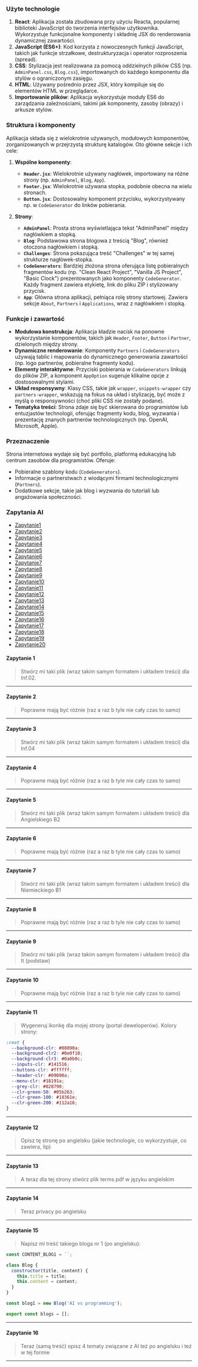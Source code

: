 ### Użyte technologie

1. **React**: Aplikacja została zbudowana przy użyciu Reacta, popularnej biblioteki JavaScript do tworzenia interfejsów użytkownika. Wykorzystuje funkcjonalne komponenty i składnię JSX do renderowania dynamicznej zawartości.
2. **JavaScript (ES6+)**: Kod korzysta z nowoczesnych funkcji JavaScript, takich jak funkcje strzałkowe, destrukturyzacja i operator rozproszenia (spread).
3. **CSS**: Stylizacja jest realizowana za pomocą oddzielnych plików CSS (np. `AdminPanel.css`, `Blog.css`), importowanych do każdego komponentu dla stylów o ograniczonym zasięgu.
4. **HTML**: Używany pośrednio przez JSX, który kompiluje się do elementów HTML w przeglądarce.
5. **Importowanie plików**: Aplikacja wykorzystuje moduły ES6 do zarządzania zależnościami, takimi jak komponenty, zasoby (obrazy) i arkusze stylów.

### Struktura i komponenty

Aplikacja składa się z wielokrotnie używanych, modułowych komponentów, zorganizowanych w przejrzystą strukturę katalogów. Oto główne sekcje i ich cele:

1. **Wspólne komponenty**:

   - **`Header.jsx`**: Wielokrotnie używany nagłówek, importowany na różne strony (np. `AdminPanel`, `Blog`, `App`).
   - **`Footer.jsx`**: Wielokrotnie używana stopka, podobnie obecna na wielu stronach.
   - **`Button.jsx`**: Dostosowalny komponent przycisku, wykorzystywany np. w `CodeGenerator` do linków pobierania.

2. **Strony**:
   - **`AdminPanel`**: Prosta strona wyświetlająca tekst "AdminPanel" między nagłówkiem a stopką.
   - **`Blog`**: Podstawowa strona blogowa z treścią "Blog", również otoczona nagłówkiem i stopką.
   - **`Challenges`**: Strona pokazująca treść "Challenges" w tej samej strukturze nagłówek-stopka.
   - **`CodeGenerators`**: Bardziej złożona strona oferująca listę pobieralnych fragmentów kodu (np. "Clean React Project", "Vanilla JS Project", "Basic Clock") prezentowanych jako komponenty `CodeGenerator`. Każdy fragment zawiera etykietę, link do pliku ZIP i stylizowany przycisk.
   - **`App`**: Główna strona aplikacji, pełniąca rolę strony startowej. Zawiera sekcje `About`, `Partners` i `Applications`, wraz z nagłówkiem i stopką.

### Funkcje i zawartość

- **Modułowa konstrukcja**: Aplikacja kładzie nacisk na ponowne wykorzystanie komponentów, takich jak `Header`, `Footer`, `Button` i `Partner`, dzielonych między strony.
- **Dynamiczne renderowanie**: Komponenty `Partners` i `CodeGenerators` używają tablic i mapowania do dynamicznego generowania zawartości (np. logo partnerów, pobieralne fragmenty kodu).
- **Elementy interaktywne**: Przyciski pobierania w `CodeGenerators` linkują do plików ZIP, a komponent `AppOption` sugeruje klikalne opcje z dostosowalnymi stylami.
- **Układ responsywny**: Klasy CSS, takie jak `wrapper`, `snippets-wrapper` czy `partners-wrapper`, wskazują na fokus na układ i stylizację, być może z myślą o responsywności (choć pliki CSS nie zostały podane).
- **Tematyka treści**: Strona zdaje się być skierowana do programistów lub entuzjastów technologii, oferując fragmenty kodu, blog, wyzwania i prezentację znanych partnerów technologicznych (np. OpenAI, Microsoft, Apple).

### Przeznaczenie

Strona internetowa wydaje się być portfolio, platformą edukacyjną lub centrum zasobów dla programistów. Oferuje:

- Pobieralne szablony kodu (`CodeGenerators`).
- Informacje o partnerstwach z wiodącymi firmami technologicznymi (`Partners`).
- Dodatkowe sekcje, takie jak blog i wyzwania do tutoriali lub angażowania społeczności.

### Zapytania AI

- [Zapytanie1](#zapytanie-1)
- [Zapytanie2](#zapytanie-2)
- [Zapytanie3](#zapytanie-3)
- [Zapytanie4](#zapytanie-4)
- [Zapytanie5](#zapytanie-5)
- [Zapytanie6](#zapytanie-6)
- [Zapytanie7](#zapytanie-7)
- [Zapytanie8](#zapytanie-8)
- [Zapytanie9](#zapytanie-9)
- [Zapytanie10](#zapytanie-10)
- [Zapytanie11](#zapytanie-11)
- [Zapytanie12](#zapytanie-12)
- [Zapytanie13](#zapytanie-13)
- [Zapytanie14](#zapytanie-14)
- [Zapytanie15](#zapytanie-15)
- [Zapytanie16](#zapytanie-16)
- [Zapytanie17](#zapytanie-17)
- [Zapytanie18](#zapytanie-18)
- [Zapytanie19](#zapytanie-19)
- [Zapytanie20](#zapytanie-20)

#### Zapytanie 1

> Stwórz mi taki plik (wraz takim samym formatem i układem treści) dla Inf.02.

---

#### Zapytanie 2

> Poprawne mają być różnie (raz a raz b tyle nie cały czas to samo)

---

#### Zapytanie 3

> Stwórz mi taki plik (wraz takim samym formatem i układem treści) dla Inf.04

---

#### Zapytanie 4

> Poprawne mają być różnie (raz a raz b tyle nie cały czas to samo)

---

#### Zapytanie 5

> Stwórz mi taki plik (wraz takim samym formatem i układem treści) dla Angielskiego B2

---

#### Zapytanie 6

> Poprawne mają być różnie (raz a raz b tyle nie cały czas to samo)

---

#### Zapytanie 7

> Stwórz mi taki plik (wraz takim samym formatem i układem treści) dla Niemieckiego B1

---

#### Zapytanie 8

> Poprawne mają być różnie (raz a raz b tyle nie cały czas to samo)

---

#### Zapytanie 9

> Stwórz mi taki plik (wraz takim samym formatem i układem treści) dla It (podstaw)

---

#### Zapytanie 10

> Poprawne mają być różnie (raz a raz b tyle nie cały czas to samo)

---

#### Zapytanie 11

> Wygeneruj ikonkę dla mojej strony (portal deweloperów). Kolory strony:

```css
:root {
  --background-clr: #08090a;
  --background-clr2: #0e0f10;
  --background-clr3: #0a0b0c;
  --inputs-clr: #141516;
  --buttons-clr: #ffffff;
  --header-clr: #09090a;
  --menu-clr: #18191a;
  --grey-clr: #828790;
  --clr-green-50: #05b263;
  --clr-green-100: #18361e;
  --clr-green-200: #112a16;
}
```

---

#### Zapytanie 12

> Opisz tę stronę po angielsku (jakie technologie, co wykorzystuje, co zawiera, itp)

---

#### Zapytanie 13

> A teraz dla tej strony stwórz plik terms.pdf w języku angielskim

---

#### Zapytanie 14

> Teraz privacy po angielsku

---

#### Zapytanie 15

> Napisz mi treść takiego bloga nr 1 (po angielsku):

```js
const CONTENT_BLOG1 = ``;

class Blog {
  constructor(title, content) {
    this.title = title;
    this.content = content;
  }
}

const blog1 = new Blog('AI vs programming');

export const blogs = [];
```

---

#### Zapytanie 16

> Teraz (samą treść) opisz 4 tematy związane z AI też po angielsku i też w tej formie

---
